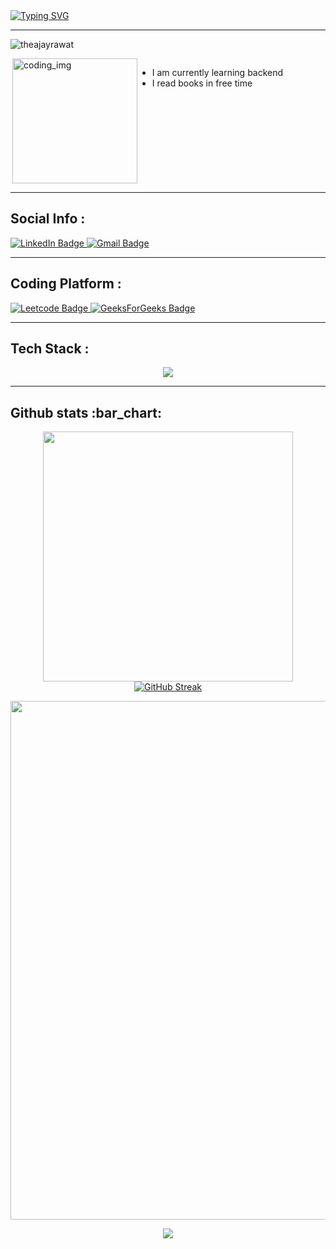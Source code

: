          
<div>     
  <a href="https://git.io/typing-svg"><img src="https://readme-typing-svg.demolab.com?font=Fira+Code&weight=6000&size=28&duration=5304&pause=1000&color36BCF7FF&background=FFD22800&center=true&vCenter=true&width=850&lines=Hello,+I'm+Sagar+ray,+Welcome+to+My+Profile!+;I+am+an+aspiring+full-stack+ developer+;Always+learning+new+things" alt="Typing SVG" /></a>
<br />

---
<p align="left"> <img src="https://komarev.com/ghpvc/?username=roy7077&label=Profile%20views&color=0e75b6&style=flat" alt="theajayrawat" /> </p>

<div style="display:flex">
  <img align="right" alt="coding_img" width="200" src="https://media.giphy.com/media/du3J3cXyzhj75IOgvA/giphy.gif">

- I am currently learning  backend
- I read books in free time

</div>

---

<h2>Social Info :</h2>

<div id="badges">
    <a href="https://www.linkedin.com/in/sagar-ray-3a6297225/">
    <img src="https://img.shields.io/badge/LinkedIn-blue?style=for-the-badge&logo=linkedin&logoColor=white" alt="LinkedIn Badge"/>
    </a>
    <a href="https://mail.google.com/mail/u/0/?fs=1&tf=cm&to=raysagar807@gmail.com">
    <img src="https://img.shields.io/badge/Gmail-D14836?style=for-the-badge&logo=gmail&logoColor=white" alt="Gmail Badge"/>
    </a>
</div>

---

<h2>Coding Platform :</h2>

<div id="badges">
    <a href="https://leetcode.com/roy_707/">
    <img src="https://img.shields.io/badge/-LeetCode-FFA116?style=for-the-badge&logo=LeetCode&logoColor=black" alt="Leetcode Badge"/>
    </a>
    <a href="https://auth.geeksforgeeks.org/user/theajayrawat](https://auth.geeksforgeeks.org/user/roy_707">
    <img src="https://img.shields.io/badge/GeeksForGeeks-darkgreen?style=for-the-badge&logo=GeeksForGeeks&logoColor=white" alt="GeeksForGeeks Badge"/>
    </a>
</div>

---


<h2>Tech Stack :</h2>

<p align="center"> 
  <img src="https://skillicons.dev/icons?i=nodejs,express,ts,js,jquery,react,redux,git,next,tailwind,c,cpp,mongodb,cpp,mysql&perline=8">
</p>


---

<h2>Github stats :bar_chart:</h2>

<p align="center">
  <img width="400" src="https://github-readme-stats.vercel.app/api?username=roy7077&count_private=true&show_icons=true&theme=react" /> <a href="https://git.io/streak-stats"><img src="https://streak-stats.demolab.com?user=roy7077&theme=react&card_width=425&card_height=194" alt="GitHub Streak" /></a>
</p>

<p align="center">
  <img width="830" src="https://github-readme-activity-graph.vercel.app/graph?username=roy7077&bg_color=21232a&color=a8eeff&line=61dafb&point=f0fcff&area=true&hide_border=false" />
</p>


<p align="center">
  <img src="https://capsule-render.vercel.app/api?type=waving&color=gradient&height=65&section=footer"/>
</p>
